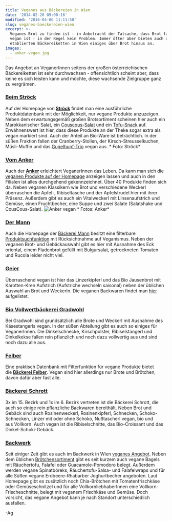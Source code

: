 ```yaml
---
title: Veganes aus Bäckereien in Wien
date: '2014-02-20 09:00:16'
modified: '2016-04-06 11:11:58'
slug: veganes-baeckereien-wien
excerpt: >-
  Veganes Brot zu finden ist - in Anbetracht der Tatsache, dass Brot fast immer
  vegan ist - in der Regel kein Problem. Immer öfter aber bieten auch die
  etablierten Bäckereiketten in Wien einiges über Brot hinaus an.
images:
  - anker-vegan.jpg
---
```


Das Angebot an VeganerInnen seitens der großen österreichischen Bäckereiketten ist sehr durchwachsen - offensichtlich scheint aber, dass keine es sich leisten kann und möchte, diese wachsende Zielgruppe ganz zu vergrämen.

### [Beim Ströck](http://www.stroeck.at/)

Auf der Homepage von **[Ströck](http://www.stroeck.at/produkte/)** findet man eine ausführliche Produktdatenbank mit der Möglichkeit, nur vegane Produkte anzuzeigen. Neben dem erwartungsgemäß großen Brotsortiment scheinen hier auch ein Marokkanischer Salat, ein [Couscous-Salat](http://www.stroeck.at/produkte/detail/cous-cous-salat?page=10&filter=84) und ein [Tofu-Snack](http://www.stroeck.at/produkte/detail/tofu-snack?page=19&filter=84) auf. Erwähnenswert ist hier, dass diese Produkte an der Theke sogar extra als vegan markiert sind. Auch der Anteil an Bio-Ware ist beträchtlich. In der süßen Fraktion fallen der Cranberry-Stollen, der Kirsch-Streusselkuchen, Müsli-Muffin und das [Gugelhupf-Trio](http://www.stroeck.at/service/aktuelles/vegane-produkte) vegan aus. <!-- Image removed (no copyright): stroeck03.jpg --> \* Foto: Ströck\*

### [Vom Anker](http://www.ankerbrot.at/)

Auch der **[Anker](http://www.ankerbrot.at)** erleichtert VeganerInnen das Leben. Da kann man sich die [veganen Produkte auf der Homepage](http://www.ankerbrot.at/produkte) anzeigen lassen und auch in den Filialen ist alles durchgehend gekennzeichnet. Über 40 Produkte finden sich da. Neben veganen Klassikern wie Brot und verschiedene Weckerl überraschen die Apfel-, Ribiseltasche und der Apfelstrudel hier mit ihrer Präsenz. Außerdem gibt es auch ein Vitalweckerl mit Linsenaufstrich und Gemüse, einen Fruchtbecher, eine Suppe und zwei Salate (Salatshake und CousCous-Salat). ![Anker vegan](https://www.veganblatt.com/i/anker-vegan.jpg) \* Fotos: Anker\*

### [Der Mann](http://www.dermann.at/)

Auch die Homepage der [Bäckerei Mann](http://www.dermann.at/) besitzt eine filterbare [Produktsuchfunktion](http://www.dermann.at/produkte/produktsuche/?tx_mannproducts_pi1%5Bsword%5D=&no_cache=1&tx_mannproducts_pi1%5Bprod_cat%5D=&tx_mannproducts_pi1%5Bprod_ingredients%5D=&tx_mannproducts_pi1%5Battributes%5D%5B5%5D=5) mit Rücksichtnahme auf Veganismus. Neben der veganen Brot- und Gebäckauswahl gibt es hier mit Ausnahme des Eck oriental, einem Fladenbrot gefüllt mit Bulgursalat, getrockneten Tomaten und Rucola leider nicht viel.

### [Geier](http://www.geier.at/)

Überraschend vegan ist hier das Linzerkipferl und das Bio Jausenbrot mit Karotten-Kren Aufstrich (Aufstriche wechseln saisonal) neben der üblichen Auswahl an Brot und Weckerln. Die veganen Backwaren findet man [hier](http://www.geier.at/fileadmin/pdf/Lebensmittelintoleranz/produktinfo_vegan.pdf) aufgelistet.

### [Bio Vollwertbäckerei Gradwohl](http://www.gradwohl.info/)

Bei Gradwohl sind grundsätzlich alle Brote und Weckerl mit Ausnahme des Käsestangerls vegan. In der süßen Abteilung gibt es auch so einiges für VeganerInnen. Die Dinkelschnecke, Kirschpolster, Ribiselstangerl und Dinkelkekse fallen rein pflanzlich und noch dazu vollwertig aus und sind noch dazu alle aus.

[<!-- Image removed (no copyright): 242-Bio-VK-Dinkelkeks-Laktosefrei.jpg -->](https://www.veganblatt.com/i/242-Bio-VK-Dinkelkeks-Laktosefrei.jpg)

### [Felber](http://www.felberbrot.at/)

Eine praktisch Datenbank mit Filterfunktion für vegane Produkte bietet die **[Bäckerei Felber](http://www.felberbrot.at/produkte.php)**. Vegan sind hier allerdings nur Brote und Brötchen, davon dafür aber fast alle.

### **[Bäckerei Schrott](http://www.baeckerei-schrott.at/index.php)**

3x im 15. Bezirk und 1x im 6. Bezirk vertreten ist die Bäckerei Schrott, die auch so einige rein pflanzliche Backwaren bereithält. Neben Brot und Gebäck sind auch Rosinenweckerl, Rosinenkipferl, Schnecken, Schoko-Schnecken, Linzer mit oder ohne Schoko, Nußtascherl vegan, bio und aus Vollkorn. Auch vegan ist die Ribiselschnitte, das Bio-Croissant und das Dinkel-Schoki-Gebäck.

### [Backwerk](http://www.back-werk.de/)

Seit einiger Zeit gibt es auch im Backwerk in Wien [veganes Angebot](https://www.back-werk.de/sortiment/vegan/). Neben dem üblichen [Brötchensortiment](https://www.back-werk.de/sortiment/brot-broetchen/) gibt es seit kurzem auch vegane Bagels mit Räuchertofu, Falafel oder Guacamole-Pomodoro belegt. Außerdem werden vegane Spinatböreks, Räuchertofu-Salsa- und Falafelwraps und für alle Süßen vegane Erdbeere-Rhabarber Joghurtbecher angeboten. Laut Homepage gibt es zusätzlich noch Chia-Brötchen mit Tomatenfrischkäse oder Gemüseschnitzel und für alle VollkornliebhaberInnen eine Vollkorn-Frischeschnitte, belegt mit veganem Frischkäse und Gemüse. Doch vorsicht, das vegane Angebot kann je nach Standort unterschiedlich ausfallen.

\-Ag
